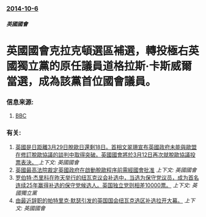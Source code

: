 ### [2014-10-6](/news/2014/10/6/index.md)

##### 英國國會
#  英國國會克拉克頓選區補選，轉投極右英國獨立黨的原任議員道格拉斯·卡斯威爾當選，成為該黨首位國會議員。




### 信息来源:

1. [BBC](http://www.bbc.com/news/uk-politics-29549414)

### 有关:

1. [英國是日距離3月29日脫歐日還剩18日。首相文翠珊宣布英國政府未能與歐盟在修訂脫歐協議的談判中取得突破。英國國會將於3月12日再次就脫歐協議投票表決。 ](/news/2019/03/11/英國是日距離3月29日脫歐日還剩18日-首相文翠珊宣布英國政府未能與歐盟在修訂脫歐協議的談判中取得突破-英國國會將於3月.md) _上下文: 英國國會_
2. [英國最高法院裁定英國政府在啟動脫歐程序前需經國會批准](/news/2017/01/24/英國最高法院裁定英國政府在啟動脫歐程序前需經國會批准.md) _上下文: 英國國會_
3. [ 罗伯特·杰里科在昨天举行的纽瓦克议会补选中，当选为保守党议员，成为首名连续25年赢得补选的保守党候选人。英国独立党则相差10000票。](/news/2014/06/1/罗伯特-杰里科在昨天举行的纽瓦克议会补选中-当选为保守党议员-成为首名连续25年赢得补选的保守党候选人-英国独立党则相.md) _上下文: 英國獨立黨_
4. [ 由最近辞职的帕特里克·默瑟引发的英国国会纽瓦克选区补选拉开大幕。](/news/2014/06/1/由最近辞职的帕特里克-默瑟引发的英国国会纽瓦克选区补选拉开大幕.md) _上下文: 英國國會_
